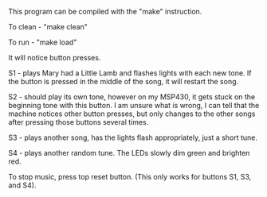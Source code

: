 This program can be compiled with the "make" instruction. 

To clean - "make clean"

To run - "make load"

It will notice button presses.

S1 - plays Mary had a Little Lamb and flashes lights with each new tone. If the button is pressed in the middle of the song, it will restart the song. 

S2 - should play its own tone, however on my MSP430, it gets stuck on the beginning tone with this button. I am unsure what is wrong, I can tell that the machine notices other button presses, but only changes to the other songs after pressing those buttons several times. 

S3 - plays another song, has the lights flash appropriately, just a short tune. 

S4 - plays another random tune. The LEDs slowly dim green and brighten red.


To stop music, press top reset button. (This only works for buttons S1, S3, and S4).
